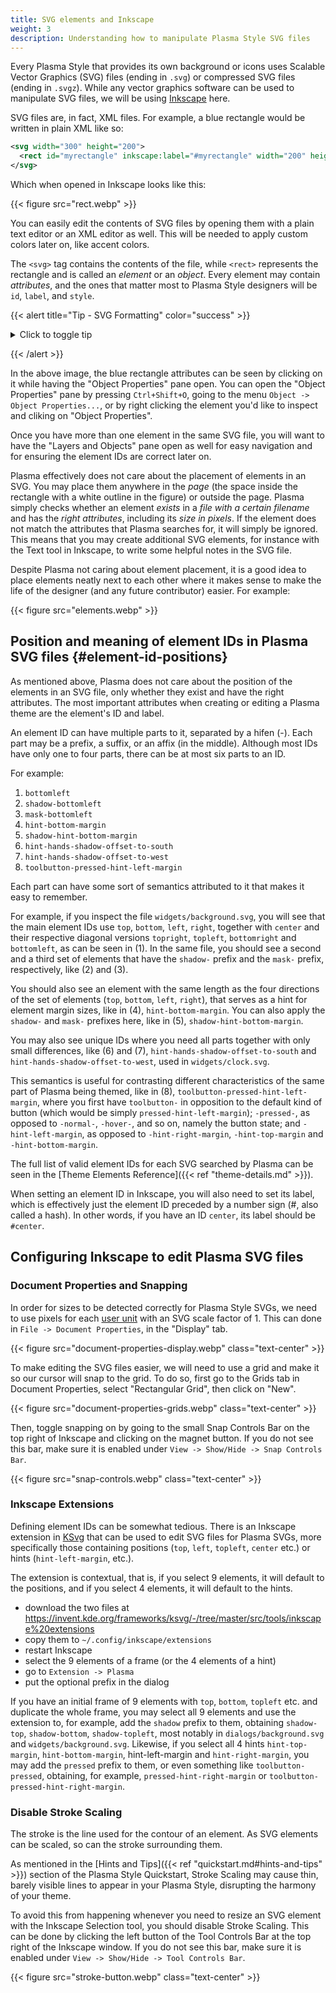 ```yaml
---
title: SVG elements and Inkscape
weight: 3
description: Understanding how to manipulate Plasma Style SVG files
---
```


Every Plasma Style that provides its own background or icons uses Scalable Vector Graphics (SVG) files (ending in `.svg`) or compressed SVG files (ending in `.svgz`). While any vector graphics software can be used to manipulate SVG files, we will be using [Inkscape](https://inkscape.org/) here.

SVG files are, in fact, XML files. For example, a blue rectangle would be written in plain XML like so:

```xml
<svg width="300" height="200">
  <rect id="myrectangle" inkscape:label="#myrectangle" width="200" height="100" style="fill:rgb(0,0,255);stroke-width:3;stroke:rgb(0,0,0)" />
</svg>
```

Which when opened in Inkscape looks like this:

{{< figure src="rect.webp" >}}

You can easily edit the contents of SVG files by opening them with a plain text editor or an XML editor as well. This will be needed to apply custom colors later on, like accent colors.

The `<svg>` tag contains the contents of the file, while `<rect>` represents the rectangle and is called an _element_ or an _object_. Every element may contain _attributes_, and the ones that matter most to Plasma Style designers will be `id`, `label`, and `style`.

{{< alert title="Tip - SVG Formatting" color="success" >}}

<details>
<summary>Click to toggle tip</summary>

XML files, and by extension SVG files, do not care about spaces or newlines between elements or attributes. The above example could also be written as:

```xml
<svg width="400" height="110">
  <rect
    id="myrectangle"
    inkscape:label="#myrectangle"
    width="200"
    height="100"
    style="fill:rgb(0,0,255);stroke-width:3;stroke:rgb(0,0,0)"
  />
</svg>
```

Which can be a useful technique whenever you end up needing to edit large SVG files directly whose attributes are hard to find.

</details>

{{< /alert >}}

In the above image, the blue rectangle attributes can be seen by clicking on it while having the "Object Properties" pane open. You can open the "Object Properties" pane by pressing `Ctrl+Shift+O`, going to the menu `Object -> Object Properties...`, or by right clicking the element you'd like to inspect and cliking on "Object Properties".

Once you have more than one element in the same SVG file, you will want to have the "Layers and Objects" pane open as well for easy navigation and for ensuring the element IDs are correct later on.

Plasma effectively does not care about the placement of elements in an SVG. You may place them anywhere in the _page_ (the space inside the rectangle with a white outline in the figure) or outside the page. Plasma simply checks whether an element _exists_ in a _file with a certain filename_ and has the _right attributes_, including its _size in pixels_. If the element does not match the attributes that Plasma searches for, it will simply be ignored. This means that you may create additional SVG elements, for instance with the Text tool in Inkscape, to write some helpful notes in the SVG file.

Despite Plasma not caring about element placement, it is a good idea to place elements neatly next to each other where it makes sense to make the life of the designer (and any future contributor) easier. For example:

{{< figure src="elements.webp" >}}

## Position and meaning of element IDs in Plasma SVG files {#element-id-positions}

As mentioned above, Plasma does not care about the position of the elements in an SVG file, only whether they exist and have the right attributes. The most important attributes when creating or editing a Plasma theme are the element's ID and label.

An element ID can have multiple parts to it, separated by a hifen (-). Each part may be a prefix, a suffix, or an affix (in the middle). Although most IDs have only one to four parts, there can be at most six parts to an ID.

For example:

1. `bottomleft`
2. `shadow-bottomleft`
3. `mask-bottomleft`
4. `hint-bottom-margin`
5. `shadow-hint-bottom-margin`
6. `hint-hands-shadow-offset-to-south`
7. `hint-hands-shadow-offset-to-west`
8. `toolbutton-pressed-hint-left-margin`

Each part can have some sort of semantics attributed to it that makes it easy to remember.

For example, if you inspect the file `widgets/background.svg`, you will see that the main element IDs use `top`, `bottom`, `left`, `right`, together with `center` and their respective diagonal versions `topright`, `topleft`, `bottomright` and `bottomleft`, as can be seen in (1). In the same file, you should see a second and a third set of elements that have the `shadow-` prefix and the `mask-` prefix, respectively, like (2) and (3).

You should also see an element with the same length as the four directions of the set of elements (`top`, `bottom`, `left`, `right`), that serves as a hint for element margin sizes, like in (4), `hint-bottom-margin`. You can also apply the `shadow-` and `mask-` prefixes here, like in (5), `shadow-hint-bottom-margin`.

You may also see unique IDs where you need all parts together with only small differences, like (6) and (7), `hint-hands-shadow-offset-to-south` and `hint-hands-shadow-offset-to-west`, used in `widgets/clock.svg`.

This semantics is useful for contrasting different characteristics of the same part of Plasma being themed, like in (8), `toolbutton-pressed-hint-left-margin`, where you first have `toolbutton-` in opposition to the default kind of button (which would be simply `pressed-hint-left-margin`); `-pressed-`, as opposed to `-normal-`, `-hover-`, and so on, namely the button state; and `-hint-left-margin`, as opposed to `-hint-right-margin`, `-hint-top-margin` and `-hint-bottom-margin`.

The full list of valid element IDs for each SVG searched by Plasma can be seen in the [Theme Elements Reference]({{< ref "theme-details.md" >}}).

When setting an element ID in Inkscape, you will also need to set its label, which is effectively just the element ID preceded by a number sign (#, also called a hash). In other words, if you have an ID `center`, its label should be `#center`.

## Configuring Inkscape to edit Plasma SVG files

### Document Properties and Snapping

In order for sizes to be detected correctly for Plasma Style SVGs, we need to use pixels for each [user unit](https://wiki.inkscape.org/wiki/Units_In_Inkscape) with an SVG scale factor of 1. This can done in `File -> Document Properties`, in the "Display" tab.

{{< figure src="document-properties-display.webp" class="text-center" >}}

To make editing the SVG files easier, we will need to use a grid and make it so our cursor will snap to the grid. To do so, first go to the Grids tab in Document Properties, select "Rectangular Grid", then click on "New".

{{< figure src="document-properties-grids.webp" class="text-center" >}}

Then, toggle snapping on by going to the small Snap Controls Bar on the top right of Inkscape and clicking on the magnet button. If you do not see this bar, make sure it is enabled under `View -> Show/Hide -> Snap Controls Bar`.

{{< figure src="snap-controls.webp" class="text-center" >}}

### Inkscape Extensions

Defining element IDs can be somewhat tedious. There is an Inkscape extension in [KSvg](https://invent.kde.org/frameworks/ksvg) that can be used to edit SVG files for Plasma SVGs, more specifically those containing positions (`top`, `left`, `topleft`, `center` etc.) or hints (`hint-left-margin`, etc.).

The extension is contextual, that is, if you select 9 elements, it will default to the positions, and if you select 4 elements, it will default to the hints.

* download the two files at https://invent.kde.org/frameworks/ksvg/-/tree/master/src/tools/inkscape%20extensions
* copy them to `~/.config/inkscape/extensions`
* restart Inkscape
* select the 9 elements of a frame (or the 4 elements of a hint)
* go to `Extension -> Plasma`
* put the optional prefix in the dialog

If you have an initial frame of 9 elements with `top`, `bottom`, `topleft` etc. and duplicate the whole frame, you may select all 9 elements and use the extension to, for example, add the `shadow` prefix to them, obtaining `shadow-top`, `shadow-bottom`, `shadow-topleft`, most notably in `dialogs/background.svg` and `widgets/background.svg`. Likewise, if you select all 4 hints `hint-top-margin`, `hint-bottom-margin`, hint-left-margin and `hint-right-margin`, you may add the `pressed` prefix to them, or even something like `toolbutton-pressed`, obtaining, for example, `pressed-hint-right-margin` or `toolbutton-pressed-hint-right-margin`.


### Disable Stroke Scaling

The stroke is the line used for the contour of an element. As SVG elements can be scaled, so can the stroke surrounding them.

As mentioned in the [Hints and Tips]({{< ref "quickstart.md#hints-and-tips" >}}) section of the Plasma Style Quickstart, Stroke Scaling may cause thin, barely visible lines to appear in your Plasma Style, disrupting the harmony of your theme.

To avoid this from happening whenever you need to resize an SVG element with the Inkscape Selection tool, you should disable Stroke Scaling. This can be done by clicking the left button of the Tool Controls Bar at the top right of the Inkscape window. If you do not see this bar, make sure it is enabled under `View -> Show/Hide -> Tool Controls Bar`.

{{< figure src="stroke-button.webp" class="text-center" >}}
